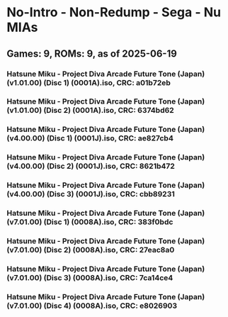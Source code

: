 # No-Intro - Non-Redump - Sega - Nu MIAs
## Games: 9, ROMs: 9, as of 2025-06-19

### Hatsune Miku - Project Diva Arcade Future Tone (Japan) (v1.01.00) (Disc 1) (0001A).iso, CRC: a01b72eb
### Hatsune Miku - Project Diva Arcade Future Tone (Japan) (v1.01.00) (Disc 2) (0001A).iso, CRC: 6374bd62
### Hatsune Miku - Project Diva Arcade Future Tone (Japan) (v4.00.00) (Disc 1) (0001J).iso, CRC: ae827cb4
### Hatsune Miku - Project Diva Arcade Future Tone (Japan) (v4.00.00) (Disc 2) (0001J).iso, CRC: 8621b472
### Hatsune Miku - Project Diva Arcade Future Tone (Japan) (v4.00.00) (Disc 3) (0001J).iso, CRC: cbb89231
### Hatsune Miku - Project Diva Arcade Future Tone (Japan) (v7.01.00) (Disc 1) (0008A).iso, CRC: 383f0bdc
### Hatsune Miku - Project Diva Arcade Future Tone (Japan) (v7.01.00) (Disc 2) (0008A).iso, CRC: 27eac8a0
### Hatsune Miku - Project Diva Arcade Future Tone (Japan) (v7.01.00) (Disc 3) (0008A).iso, CRC: 7ca14ce4
### Hatsune Miku - Project Diva Arcade Future Tone (Japan) (v7.01.00) (Disc 4) (0008A).iso, CRC: e8026903
